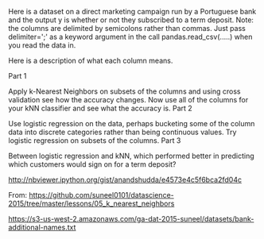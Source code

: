 Here is a dataset on a direct marketing campaign run by a Portuguese bank and the output y is whether or not they subscribed to a term deposit. Note: the columns are delimited by semicolons rather than commas. Just pass delimiter=';' as a keyword argument in the call pandas.read_csv(.....) when you read the data in.

Here is a description of what each column means.

Part 1

Apply k-Nearest Neighbors on subsets of the columns and using cross validation see how the accuracy changes.
Now use all of the columns for your kNN classifier and see what the accuracy is.
Part 2

Use logistic regression on the data, perhaps bucketing some of the column data into discrete categories rather than being continuous values.
Try logistic regression on subsets of the columns.
Part 3

Between logistic regression and kNN, which performed better in predicting which customers would sign on for a term deposit?

http://nbviewer.ipython.org/gist/anandshudda/e4573e4c5f6bca2fd04c

From: https://github.com/suneel0101/datascience-2015/tree/master/lessons/05_k_nearest_neighbors

https://s3-us-west-2.amazonaws.com/ga-dat-2015-suneel/datasets/bank-additional-names.txt
